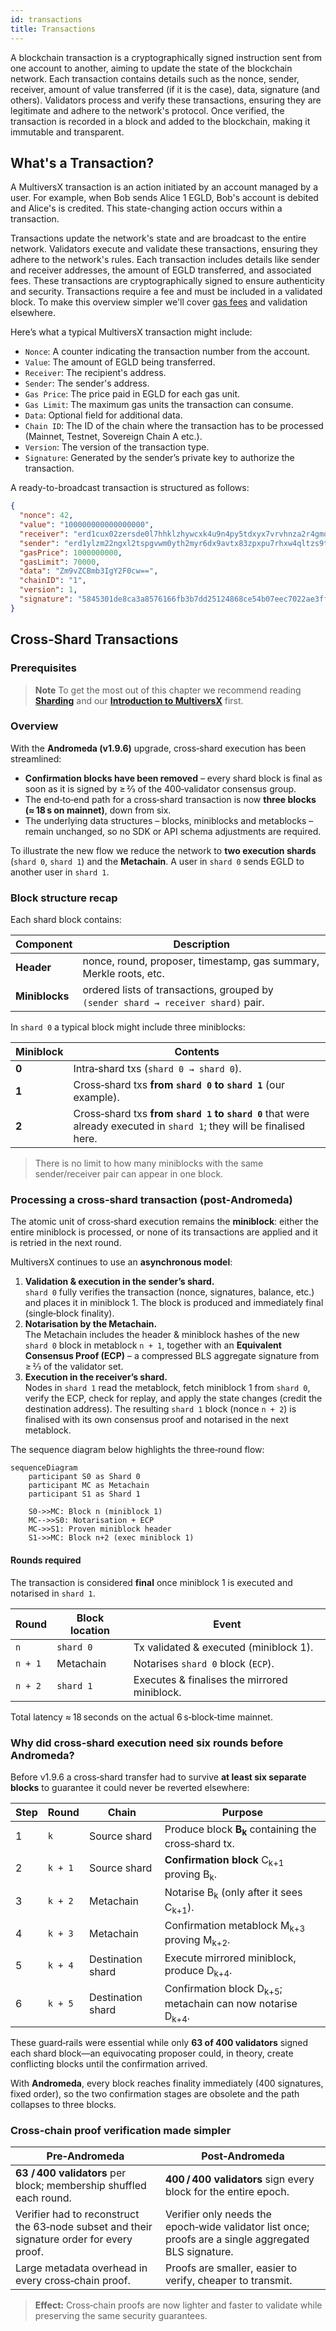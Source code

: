 ```yaml
---
id: transactions
title: Transactions
---
```


A blockchain transaction is a cryptographically signed instruction sent from one account to another, aiming to update the state of the blockchain network. Each transaction contains details such as the nonce, sender, receiver, amount of value transferred (if it is the case), data, signature (and others). Validators process and verify these transactions, ensuring they are legitimate and adhere to the network's protocol. Once verified, the transaction is recorded in a block and added to the blockchain, making it immutable and transparent.

## **What's a Transaction?**

A MultiversX transaction is an action initiated by an account managed by a user. For example, when Bob sends Alice 1 EGLD, Bob's account is debited and Alice's is credited. This state-changing action occurs within a transaction.

Transactions update the network's state and are broadcast to the entire network. Validators execute and validate these transactions, ensuring they adhere to the network's rules. Each transaction includes details like sender and receiver addresses, the amount of EGLD transferred, and associated fees. These transactions are cryptographically signed to ensure authenticity and security. Transactions require a fee and must be included in a validated block. To make this overview simpler we'll cover [gas fees](/developers/gas-and-fees/overview) and validation elsewhere.

Here’s what a typical MultiversX transaction might include:

- ```Nonce```: A counter indicating the transaction number from the account.
- ```Value```: The amount of EGLD being transferred.
- ```Receiver```: The recipient's address.
- ```Sender```: The sender's address.
- ```Gas Price```: The price paid in EGLD for each gas unit.
- ```Gas Limit```: The maximum gas units the transaction can consume.
- ```Data```: Optional field for additional data.
- ```Chain ID```: The ID of the chain where the transaction has to be processed (Mainnet, Testnet, Sovereign Chain A etc.).
- ```Version```: The version of the transaction type.
- ```Signature```: Generated by the sender’s private key to authorize the transaction.

A ready-to-broadcast transaction is structured as follows:

```json
{
  "nonce": 42,
  "value": "100000000000000000",
  "receiver": "erd1cux02zersde0l7hhklzhywcxk4u9n4py5tdxyx7vrvhnza2r4gmq4vw35r",
  "sender": "erd1ylzm22ngxl2tspgvwm0yth2myr6dx9avtx83zpxpu7rhxw4qltzs9tmjm9",
  "gasPrice": 1000000000,
  "gasLimit": 70000,
  "data": "Zm9vZCBmb3IgY2F0cw==",
  "chainID": "1",
  "version": 1,
  "signature": "5845301de8ca3a8576166fb3b7dd25124868ce54b07eec7022ae3ffd8d4629540dbb7d0ceed9455a259695e2665db614828728d0f9b0fb1cc46c07dd669d2f0e"
}
```

## Cross‑Shard Transactions

### Prerequisites

> **Note**
> To get the most out of this chapter we recommend reading **[Sharding](https://docs.multiversx.com/learn/sharding)** and our **[Introduction to MultiversX](https://docs.multiversx.com/learn/multiversx-ecosystem)** first.

### Overview

With the **Andromeda (v1.9.6)** upgrade, cross‑shard execution has been streamlined:

* **Confirmation blocks have been removed** – every shard block is final as soon as it is signed by ≥ 2⁄3 of the 400‑validator consensus group.
* The end‑to‑end path for a cross‑shard transaction is now **three blocks (≈ 18 s on mainnet)**, down from six.
* The underlying data structures – blocks, miniblocks and metablocks – remain unchanged, so no SDK or API schema adjustments are required.

To illustrate the new flow we reduce the network to **two execution shards** (`shard 0`, `shard 1`) and the **Metachain**. A user in `shard 0` sends EGLD to another user in `shard 1`.

### Block structure recap

Each shard block contains:

| Component | Description |
|-----------|-------------|
| **Header** | nonce, round, proposer, timestamp, gas summary, Merkle roots, etc. |
| **Miniblocks** | ordered lists of transactions, grouped by `(sender shard → receiver shard)` pair. |

In `shard 0` a typical block might include three miniblocks:

| Miniblock | Contents |
|-----------|----------|
| **0** | Intra‑shard txs (`shard 0 → shard 0`). |
| **1** | Cross‑shard txs **from `shard 0` to `shard 1`** (our example). |
| **2** | Cross‑shard txs **from `shard 1` to `shard 0`** that were already executed in `shard 1`; they will be finalised here. |

> There is no limit to how many miniblocks with the same sender/receiver pair can appear in one block.

### Processing a cross‑shard transaction (post‑Andromeda)

The atomic unit of cross‑shard execution remains the **miniblock**: either the entire miniblock is processed, or none of its transactions are applied and it is retried in the next round.

MultiversX continues to use an **asynchronous model**:

1. **Validation & execution in the sender’s shard.**  
   `shard 0` fully verifies the transaction (nonce, signatures, balance, etc.) and places it in miniblock 1. The block is produced and immediately final (single‑block finality).
2. **Notarisation by the Metachain.**  
   The Metachain includes the header & miniblock hashes of the new `shard 0` block in metablock `n + 1`, together with an **Equivalent Consensus Proof (ECP)** – a compressed BLS aggregate signature from ≥ 2⁄3 of the validator set.
3. **Execution in the receiver’s shard.**  
   Nodes in `shard 1` read the metablock, fetch miniblock 1 from `shard 0`, verify the ECP, check for replay, and apply the state changes (credit the destination address). The resulting `shard 1` block (nonce `n + 2`) is finalised with its own consensus proof and notarised in the next metablock.

The sequence diagram below highlights the three‑round flow:

```mermaid
sequenceDiagram
    participant S0 as Shard 0
    participant MC as Metachain
    participant S1 as Shard 1

    S0->>MC: Block n (miniblock 1)
    MC-->>S0: Notarisation + ECP
    MC->>S1: Proven miniblock header
    S1->>MC: Block n+2 (exec miniblock 1)
```

#### Rounds required

The transaction is considered **final** once miniblock 1 is executed and notarised in `shard 1`.

| Round | Block location | Event |
|-------|----------------|-------|
| `n` | `shard 0` | Tx validated & executed (miniblock 1). |
| `n + 1` | Metachain | Notarises `shard 0` block (`ECP`). |
| `n + 2` | `shard 1` | Executes & finalises the mirrored miniblock. |

Total latency ≈ 18 seconds on the actual 6 s‑block‑time mainnet.

### Why did cross‑shard execution need six rounds before Andromeda?

Before v1.9.6 a cross‑shard transfer had to survive **at least six separate blocks** to guarantee it could never be reverted elsewhere:

| Step | Round | Chain | Purpose |
|------|-------|-------|---------|
| 1 | `k` | Source shard | Produce block **B<sub>k</sub>** containing the cross‑shard tx. |
| 2 | `k + 1` | Source shard | **Confirmation block** C<sub>k+1</sub> proving B<sub>k</sub>. |
| 3 | `k + 2` | Metachain | Notarise B<sub>k</sub> (only after it sees C<sub>k+1</sub>). |
| 4 | `k + 3` | Metachain | Confirmation metablock M<sub>k+3</sub> proving M<sub>k+2</sub>. |
| 5 | `k + 4` | Destination shard | Execute mirrored miniblock, produce D<sub>k+4</sub>. |
| 6 | `k + 5` | Destination shard | Confirmation block D<sub>k+5</sub>; metachain can now notarise D<sub>k+4</sub>. |

These guard‑rails were essential while only **63 of 400 validators** signed each shard block—an equivocating proposer could, in theory, create conflicting blocks until the confirmation arrived.

With **Andromeda**, every block reaches finality immediately (400 signatures, fixed order), so the two confirmation stages are obsolete and the path collapses to three blocks.

### Cross‑chain proof verification made simpler

| Pre‑Andromeda | Post‑Andromeda |
|---------------|----------------|
| **63 / 400 validators** per block; membership shuffled each round. | **400 / 400 validators** sign every block for the entire epoch. |
| Verifier had to reconstruct the 63‑node subset and their signature order for every proof. | Verifier only needs the epoch‑wide validator list once; proofs are a single aggregated BLS signature. |
| Large metadata overhead in every cross‑chain proof. | Proofs are smaller, easier to verify, cheaper to transmit. |

> **Effect:** Cross‑chain proofs are now lighter and faster to validate while preserving the same security guarantees.
